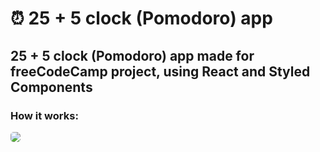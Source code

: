 ⏰ 25 + 5 clock (Pomodoro) app
=========================

25 + 5 clock (Pomodoro) app made for freeCodeCamp project, using React and Styled Components
---------------------------

### How it works: 

<img  style="border-radius: 5px" src="./screenshots/github/pomodoro.gif">

